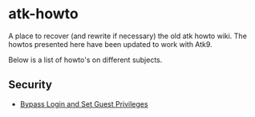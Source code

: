 # atk-howto
A place to recover (and rewrite if necessary) the old atk howto wiki.
The howtos presented here have been updated to work with Atk9.

Below is a list of howto's on different subjects.

## Security

* [Bypass Login and Set Guest Privileges](bypass_login_and_set_guest_privileges.md)

